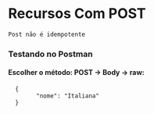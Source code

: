 # Recursos Com POST
````
Post não é idempotente
````
### Testando no Postman
#### Escolher o método: POST -> Body -> raw:
````
  {
        "nome": "Italiana"
  }
````